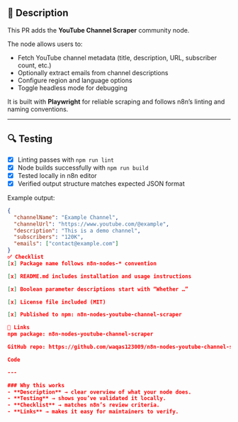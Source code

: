 ## 📌 Description
This PR adds the **YouTube Channel Scraper** community node.

The node allows users to:
- Fetch YouTube channel metadata (title, description, URL, subscriber count, etc.)
- Optionally extract emails from channel descriptions
- Configure region and language options
- Toggle headless mode for debugging

It is built with **Playwright** for reliable scraping and follows n8n’s linting and naming conventions.

---

## 🔍 Testing
- [x] Linting passes with `npm run lint`
- [x] Node builds successfully with `npm run build`
- [x] Tested locally in n8n editor
- [x] Verified output structure matches expected JSON format

Example output:
```json
{
  "channelName": "Example Channel",
  "channelUrl": "https://www.youtube.com/@example",
  "description": "This is a demo channel",
  "subscribers": "120K",
  "emails": ["contact@example.com"]
}
✅ Checklist
[x] Package name follows n8n-nodes-* convention

[x] README.md includes installation and usage instructions

[x] Boolean parameter descriptions start with “Whether …”

[x] License file included (MIT)

[x] Published to npm: n8n-nodes-youtube-channel-scraper

📎 Links
npm package: n8n-nodes-youtube-channel-scraper

GitHub repo: https://github.com/waqas123009/n8n-nodes-youtube-channel-scraper

Code

---

### Why this works
- **Description** → clear overview of what your node does.  
- **Testing** → shows you’ve validated it locally.  
- **Checklist** → matches n8n’s review criteria.  
- **Links** → makes it easy for maintainers to verify.  
